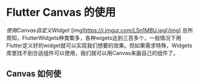 # Flutter Canvas 的使用
*使用Canvas自定义Widget*
[img]https://i.imgur.com/LSn1MBU.jpg[/img]
总所周知，FlutterWidgets种类繁多，各种wigets达到三百多个，一般情况下用Flutter定义好的widget就可以实现我们想要的效果。但如果需求特殊，Widgets库里找不到合适组件可以使用，我们就可以用Canvas来画自己的组件了。

## Canvas 如何使
